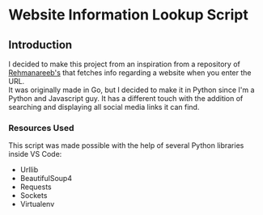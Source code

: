 # Website Information Lookup Script

## Introduction

I decided to make this project from an inspiration from a repository of <a href="https://github.com/Rehmanareeb/Cobra-cli-IPtrace">Rehmanareeb's</a> that fetches info regarding a website when you enter the URL.\
It was originally made in Go, but I decided to make it in Python since I'm a Python and Javascript guy. It has a different touch with the addition of searching and displaying all social media links it can find.

### Resources Used

This script was made possible with the help of several Python libraries inside VS Code:
  
  - Urllib
  - BeautifulSoup4
  - Requests
  - Sockets
  - Virtualenv
